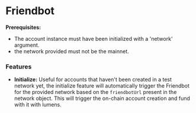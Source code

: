 # Friendbot



**Prerequisites:**

* The account instance must have been initialized with a 'network' argument.
* the network provided must not be the mainnet.



### **Features**

* **Initialize:** Useful for accounts that haven't been created in a test network yet, the initialize feature will automatically trigger the Friendbot for the provided network based on the `friendbotUrl` present in the network object. This will trigger the on-chain account creation and fund with it with lumens.
